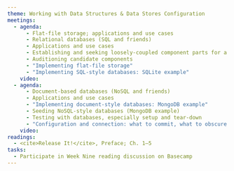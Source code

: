 ```yaml
---
theme: Working with Data Structures & Data Stores Configuration
meetings:
  - agenda:
      - Flat-file storage; applications and use cases
      - Relational databases (SQL and friends)
      - Applications and use cases
      - Establishing and seeking loosely-coupled component parts for a system
      - Auditioning candidate components
      - "Implementing flat-file storage"
      - "Implementing SQL-style databases: SQLite example"
    video:
  - agenda:
      - Document-based databases (NoSQL and friends)
      - Applications and use cases
      - "Implementing document-style databases: MongoDB example"
      - Seeding NoSQL-style databases (MongoDB example)
      - Testing with databases, especially setup and tear-down
      - "Configuration and connection: what to commit, what to obscure (`ENV` variables)"
    video:
readings:
  - <cite>Release It!</cite>, Preface; Ch. 1–5
tasks:
  - Participate in Week Nine reading discussion on Basecamp
---
```


